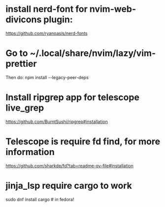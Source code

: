# install nerd-font for nvim-web-divicons plugin:
https://github.com/ryanoasis/nerd-fonts

# Go to ~/.local/share/nvim/lazy/vim-prettier
Then do: npm install --legacy-peer-deps

# Install ripgrep app for telescope live_grep
https://github.com/BurntSushi/ripgrep#installation

# Telescope is require fd find, for more information 
https://github.com/sharkdp/fd?tab=readme-ov-file#installation

# jinja_lsp require cargo to work
sudo dnf install cargo # in fedora!
